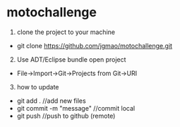 motochallenge
=============

1. clone the project to your machine
  - git clone   https://github.com/jgmao/motochallenge.git
2. Use ADT/Eclipse bundle open project
  - File->Import->Git->Projects from Git->URI
3. how to update
  - git add . //add new files
  - git commit -m "message" //commit local
  - git push //push to github (remote)

